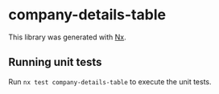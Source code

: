 # company-details-table

This library was generated with [Nx](https://nx.dev).

## Running unit tests

Run `nx test company-details-table` to execute the unit tests.
